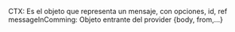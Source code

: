 CTX: Es el objeto que representa un mensaje, con opciones, id, ref
messageInComming: Objeto entrante del provider {body, from,...}